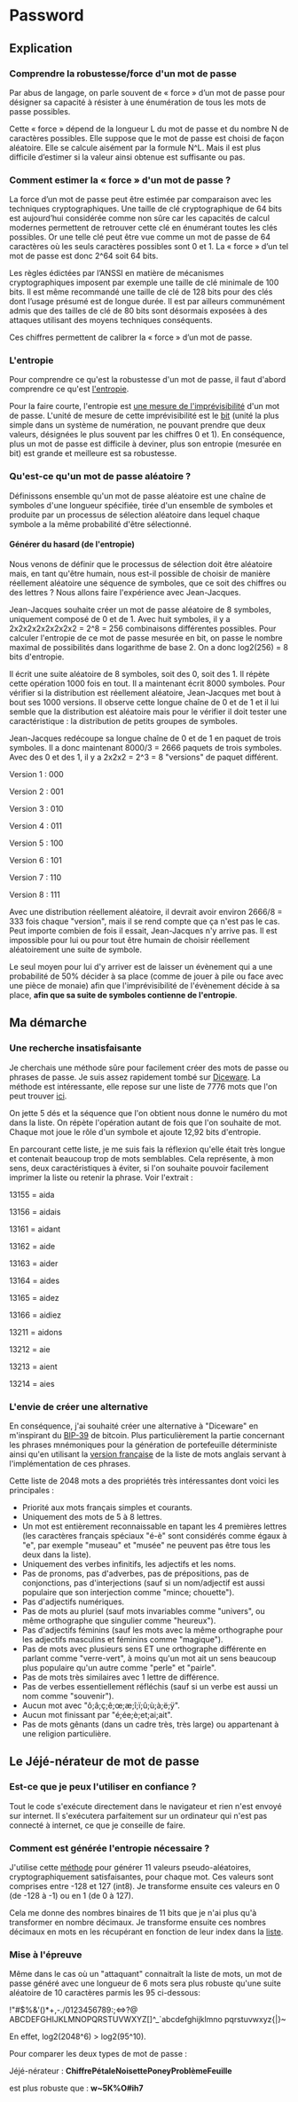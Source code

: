 # Password

## Explication

### Comprendre la robustesse/force d'un mot de passe

Par abus de langage, on parle souvent de « force » d’un mot de passe pour désigner sa capacité à résister à une énumération de tous les mots de passe possibles.

Cette « force » dépend de la longueur L du mot de passe et du nombre N de caractères possibles. Elle suppose que le mot de passe est choisi de façon aléatoire. Elle se calcule aisément par la formule N^L. Mais il est plus difficile d’estimer si la valeur ainsi obtenue est suffisante ou pas.

### Comment estimer la « force » d'un mot de passe ?

La force d’un mot de passe peut être estimée par comparaison avec les techniques cryptographiques. Une taille de clé cryptographique de 64 bits est aujourd’hui considérée comme non sûre car les capacités de calcul modernes permettent de retrouver cette clé en énumérant toutes les clés possibles. Or une telle clé peut être vue comme un mot de passe de 64 caractères où les seuls caractères possibles sont 0 et 1. La « force » d’un tel mot de passe est donc 2^64 soit 64 bits.

Les règles édictées par l’ANSSI en matière de mécanismes cryptographiques imposent par exemple une taille de clé minimale de 100 bits. Il est même recommandé une taille de clé de 128 bits pour des clés dont l’usage présumé est de longue durée. Il est par ailleurs communément admis que des tailles de clé de 80 bits sont désormais exposées à des attaques utilisant des moyens techniques conséquents.

Ces chiffres permettent de calibrer la « force » d’un mot de passe.

### L'entropie

Pour comprendre ce qu'est la robustesse d'un mot de passe, il faut d'abord comprendre ce
qu'est [l'entropie](https://fr.wikipedia.org/wiki/Entropie_de_Shannon).

Pour la faire courte, l'entropie est [une mesure de l'imprévisibilité](https://fr.wikipedia.org/wiki/Robustesse_d%27un_mot_de_passe#L'entropie_comme_mesure_de_la_robustesse_d'un_mot_de_passe) d'un mot de passe. L'unité de mesure de cette imprévisibilité est le [bit](https://fr.wikipedia.org/wiki/Bit) (unité la plus simple dans un système de numération, ne pouvant prendre que deux valeurs, désignées le plus souvent par les chiffres 0 et 1).
En conséquence, plus un mot de passe est difficile à deviner, plus son entropie (mesurée en
bit) est grande et meilleure est sa robustesse.

### Qu'est-ce qu'un mot de passe aléatoire ?

Définissons ensemble qu'un mot de passe aléatoire est une chaîne de symboles d'une longueur
spécifiée, tirée d'un ensemble de symboles et produite par un processus de sélection
aléatoire dans lequel chaque symbole a la même probabilité d'être sélectionné.

#### Générer du hasard (de l'entropie)

Nous venons de définir que le processus de sélection doit être aléatoire mais, en tant
qu'être humain, nous est-il possible de choisir de manière réellement aléatoire une séquence
de symboles, que ce soit des chiffres ou des lettres ? Nous allons faire l'expérience avec
Jean-Jacques.

Jean-Jacques souhaite créer un mot de passe aléatoire de 8 symboles, uniquement composé de 0
et de 1. Avec huit symboles, il y a 2x2x2x2x2x2x2x2 = 2^8 = 256 combinaisons différentes
possibles. Pour calculer l'entropie de ce mot de passe mesurée en bit, on passe le nombre
maximal de possibilités dans logarithme de base 2. On a donc log2(256) = 8 bits d'entropie.

Il écrit une suite aléatoire de 8 symboles, soit des 0, soit des 1. Il répète cette
opération 1000 fois en tout. Il a maintenant écrit 8000 symboles. Pour vérifier si la
distribution est réellement aléatoire, Jean-Jacques met bout à bout ses 1000 versions. Il
observe cette longue chaîne de 0 et de 1 et il lui semble que la distribution est aléatoire
mais pour le vérifier il doit tester une caractéristique : la distribution de petits groupes
de symboles.

Jean-Jacques redécoupe sa longue chaîne de 0 et de 1 en paquet de trois symboles. Il a donc
maintenant 8000/3 = 2666 paquets de trois symboles. Avec des 0 et des 1, il y a 2x2x2 = 2^3
= 8 "versions" de paquet différent.

Version 1 : 000

Version 2 : 001

Version 3 : 010

Version 4 : 011

Version 5 : 100

Version 6 : 101

Version 7 : 110

Version 8 : 111

Avec une distribution réellement aléatoire, il devrait avoir environ 2666/8 = 333 fois
chaque "version", mais il se rend compte que ça n'est pas le cas. Peut importe combien de
fois il essait, Jean-Jacques n'y arrive pas. Il est impossible pour lui ou pour tout être humain de choisir réellement aléatoirement une suite de symbole.

Le seul moyen pour lui d'y arriver est de laisser un évènement qui a une probabilité de 50%
décider à sa place (comme de jouer à pile ou face avec une pièce de monaie) afin que
l'imprévisibilité de l'évènement décide à sa place, **afin que sa suite de symboles contienne de l'entropie**.

## Ma démarche

### Une recherche insatisfaisante

Je cherchais une méthode sûre pour facilement créer des mots de passe ou phrases de passe.
Je suis assez rapidement tombé sur [Diceware](https://fr.wikipedia.org/wiki/Diceware). La méthode est intéressante, elle repose sur une liste de 7776 mots que l'on peut trouver [ici](https://github.com/chmduquesne/diceware-fr/blob/master/diceware-fr-5-jets.txt).

On jette 5 dés et la séquence que l'on obtient nous donne le numéro du mot dans la liste. On
répète l'opération autant de fois que l'on souhaite de mot. Chaque mot joue le rôle d'un
symbole et ajoute 12,92 bits d'entropie.

En parcourant cette liste, je me suis fais la réflexion qu'elle était très longue et
contenait beaucoup trop de mots semblables. Cela représente, à mon sens, deux caractéristiques à éviter, si l'on souhaite pouvoir facilement imprimer la liste ou retenir la phrase. Voir l'extrait :

13155 = aida

13156 = aidais

13161 = aidant

13162 = aide

13163 = aider

13164 = aides

13165 = aidez

13166 = aidiez

13211 = aidons

13212 = aie

13213 = aient

13214 = aies

### L'envie de créer une alternative

En conséquence, j'ai souhaité créer une alternative à "Diceware" en m'inspirant du [BIP-39](https://github.com/bitcoin/bips/blob/master/bip-0039.mediawiki) de bitcoin. Plus particulièrement la partie concernant les phrases mnémoniques pour la génération de portefeuille déterministe ainsi qu'en utilisant la [version française](https://github.com/bitcoin/bips/blob/master/bip-0039/french.txt) de la liste de mots anglais servant à l'implémentation de ces phrases.

Cette liste de 2048 mots a des propriétés très intéressantes dont voici les principales :

- Priorité aux mots français simples et courants.
- Uniquement des mots de 5 à 8 lettres.
- Un mot est entièrement reconnaissable en tapant les 4 premières lettres (les caractères
  français spéciaux "é-è" sont considérés comme égaux à "e", par exemple "museau" et "musée"
  ne peuvent pas être tous les deux dans la liste).
- Uniquement des verbes infinitifs, les adjectifs et les noms.
- Pas de pronoms, pas d'adverbes, pas de prépositions, pas de conjonctions, pas
  d'interjections (sauf si un nom/adjectif est aussi populaire que son interjection comme
  "mince; chouette").
- Pas d'adjectifs numériques.
- Pas de mots au pluriel (sauf mots invariables comme "univers", ou même orthographe que
  singulier comme "heureux").
- Pas d'adjectifs féminins (sauf les mots avec la même orthographe pour les adjectifs
  masculins et féminins comme "magique").
- Pas de mots avec plusieurs sens ET une orthographe différente en parlant comme "verre-vert",
  à moins qu'un mot ait un sens beaucoup plus populaire qu'un autre comme "perle" et "pairle".
- Pas de mots très similaires avec 1 lettre de différence.
- Pas de verbes essentiellement réfléchis (sauf si un verbe est aussi un nom comme
  "souvenir").
- Aucun mot avec "ô;â;ç;ê;œ;æ;î;ï;û;ù;à;ë;ÿ".
- Aucun mot finissant par "é;ée;è;et;ai;ait".
- Pas de mots gênants (dans un cadre très, très large) ou appartenant à une religion
  particulière.

## Le Jéjé-nérateur de mot de passe

### Est-ce que je peux l'utiliser en confiance ?

Tout le code s'exécute directement dans le navigateur et rien n'est envoyé sur internet. Il s'exécutera parfaitement sur un ordinateur qui n'est pas connecté à internet, ce que je conseille de faire.

### Comment est générée l'entropie nécessaire ?

J'utilise cette [méthode](https://developer.mozilla.org/fr/docs/Web/API/Crypto/getRandomValues) pour générer 11 valeurs pseudo-aléatoires, cryptographiquement
satisfaisantes, pour chaque mot. Ces valeurs sont comprises entre -128 et 127 (int8). Je
transforme ensuite ces valeurs en 0 (de -128 à -1) ou en 1 (de 0 à 127).

Cela me donne des nombres binaires de 11 bits que je n'ai plus qu'à transformer en nombre
décimaux. Je transforme ensuite ces nombres décimaux en mots en les récupérant en fonction de leur index dans la [liste](https://github.com/bitcoin/bips/blob/master/bip-0039/french.txt).

### Mise à l'épreuve

Même dans le cas où un "attaquant" connaitraît la liste de mots, un mot de passe généré avec
une longueur de 6 mots sera plus robuste qu'une suite aléatoire de 10 caractères parmis les
95 ci-dessous:

!"#$%&'()\*+,-./0123456789:;<=>?@ ABCDEFGHIJKLMNOPQRSTUVWXYZ[\]^\_`abcdefghijklmno
pqrstuvwxyz{|}~

En effet, log2(2048^6) > log2(95^10).

Pour comparer les deux types de mot de passe :

Jéjé-nérateur :
**ChiffrePétaleNoisettePoneyProblèmeFeuille**

est plus robuste que : **w~5K%O#ih7**
